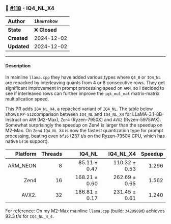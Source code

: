 ### 🔀 [#118](https://github.com/ikawrakow/ik_llama.cpp/pull/118) - IQ4_NL_X4

| **Author** | `ikawrakow` |
| :--- | :--- |
| **State** | ❌ **Closed** |
| **Created** | 2024-12-02 |
| **Updated** | 2024-12-02 |

---

#### Description

In mainline `llama.cpp` they have added various types where `Q4_0` or `IQ4_NL` are repacked by interleaving quants from 4 or 8 consecutive rows. They get significant improvement in prompt processing speed on `ARM`, so I decided to see if interleaved rows can further improve the `iqk_mul_mat` matrix-matrix multiplication speed.

This PR adds `IQ4_NL_X4`, a repacked variant of `IQ4_NL`.  The table below shows `PP-512`comparison between `IQ4_NL` and `IQ4_NL_X4` for LLaMA-3.1-8B-Instruct on `ARM` (M2-Max), `Zen4` (Ryzen-7950X) and `AVX2` (Ryzen-5975WX). Somewhat surprisingly the speedup on Zen4 is larger than the speedup on M2-Max. On `Zen4` `IQ4_NL_X4` is now the fastest quantization type for prompt processing, beating even `bf16` (237 t/s on the Ryzen-7950X CPU, which has native `bf16` support).   

| Platform |  Threads | IQ4_NL | IQ4_NL_X4 | Speedup |
| ---: | ---: | ---: | ---: | ---: |
| ARM_NEON |  8 |   85.11 ± 0.47 | 110.32  ± 0.53 | 1.296 |
| Zen4            | 16 | 168.21 ± 0.60 | 262.69 ± 0.65 | 1.562 |
| AVX2.          | 32 | 186.81 ± 0.17 | 231.45 ± 0.61 | 1.240 |

For reference:  On my M2-Max mainline `llama.cpp` (build: `3420909d`) achieves 92.3 t/s for `IQ4_NL_4_4`.